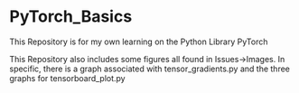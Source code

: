 # PyTorch_Basics


This Repository is for my own learning on the Python Library PyTorch

This Repository also includes some figures all found in Issues->Images. In specific, there is a graph associated with tensor_gradients.py and the three graphs for tensorboard_plot.py
